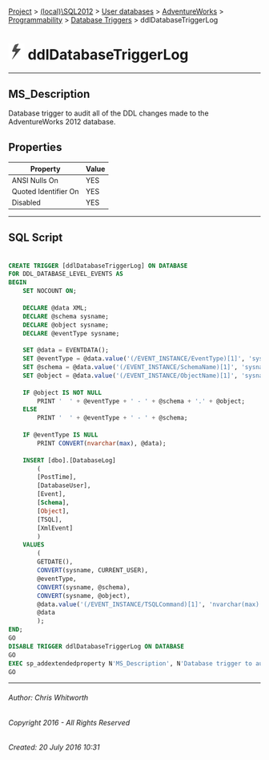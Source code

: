 #### 

[Project](../../../../../index.md) > [(local)\\SQL2012](../../../../index.md) > [User databases](../../../index.md) > [AdventureWorks](../../index.md) > [Programmability](../index.md) > [Database Triggers](Database_Triggers.md) > ddlDatabaseTriggerLog

# ![Database Triggers](../../../../../Images/DdlTrigger32.png) ddlDatabaseTriggerLog

---

## <a name="#description"></a>MS_Description

Database trigger to audit all of the DDL changes made to the AdventureWorks 2012 database.

## <a name="#properties"></a>Properties

| Property | Value |
|---|---|
| ANSI Nulls On | YES |
| Quoted Identifier On | YES |
| Disabled | YES |


---

## <a name="#sqlscript"></a>SQL Script

```sql

CREATE TRIGGER [ddlDatabaseTriggerLog] ON DATABASE 
FOR DDL_DATABASE_LEVEL_EVENTS AS 
BEGIN
    SET NOCOUNT ON;

    DECLARE @data XML;
    DECLARE @schema sysname;
    DECLARE @object sysname;
    DECLARE @eventType sysname;

    SET @data = EVENTDATA();
    SET @eventType = @data.value('(/EVENT_INSTANCE/EventType)[1]', 'sysname');
    SET @schema = @data.value('(/EVENT_INSTANCE/SchemaName)[1]', 'sysname');
    SET @object = @data.value('(/EVENT_INSTANCE/ObjectName)[1]', 'sysname') 

    IF @object IS NOT NULL
        PRINT '  ' + @eventType + ' - ' + @schema + '.' + @object;
    ELSE
        PRINT '  ' + @eventType + ' - ' + @schema;

    IF @eventType IS NULL
        PRINT CONVERT(nvarchar(max), @data);

    INSERT [dbo].[DatabaseLog] 
        (
        [PostTime], 
        [DatabaseUser], 
        [Event], 
        [Schema], 
        [Object], 
        [TSQL], 
        [XmlEvent]
        ) 
    VALUES 
        (
        GETDATE(), 
        CONVERT(sysname, CURRENT_USER), 
        @eventType, 
        CONVERT(sysname, @schema), 
        CONVERT(sysname, @object), 
        @data.value('(/EVENT_INSTANCE/TSQLCommand)[1]', 'nvarchar(max)'), 
        @data
        );
END;
GO
DISABLE TRIGGER ddlDatabaseTriggerLog ON DATABASE
GO
EXEC sp_addextendedproperty N'MS_Description', N'Database trigger to audit all of the DDL changes made to the AdventureWorks 2012 database.', 'TRIGGER', N'ddlDatabaseTriggerLog', NULL, NULL, NULL, NULL
GO

```


---

###### Author:  Chris Whitworth

###### Copyright 2016 - All Rights Reserved

###### Created: 20 July 2016 10:31

